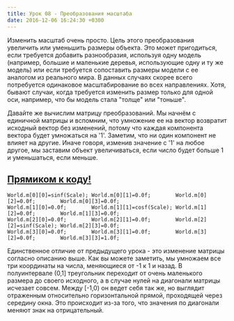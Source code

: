 ```yaml
---
title: Урок 08 - Преобразования масштаба
date: 2016-12-06 16:24:30 +0300
---
```


Изменить масштаб очень просто. Цель этого преобразования увеличить или уменьшить размеры объекта. Это может пригодиться, если требуется добавить разнообразия, используя одну модель (например, большие и маленькие деревья, использующие одну и ту же модель) или если требуется сопоставить размеры модели с ее аналогом из реального мира. В данных случаях скорее всего потребуется одинаковое масштабирование во всех направлениях. Хотя, бывают случаи, когда требуется изменить размер только для одной оси, например, что бы модель стала "толще" или "тоньше".

Давайте же вычислим матрицу преобразований. Мы начнём с единичной матрицы и вспомним, что умножение ее на вектор возвратит исходный вектор без изменений, потому что каждая компонента вектора будет умножаться на '1'. Заметим, что ни один компонент не влияет на другие. Иначе говоря, изменив значение с '1' на любое другое, мы заставим объект увеличиваться, если число будет больше 1 и уменьшаться, если меньше.

## [Прямиком к коду!](https://github.com/triplepointfive/ogldev/tree/master/tutorial08)

    World.m[0][0]=sinf(Scale); World.m[0][1]=0.0f;        World.m[0][2]=0.0f;        World.m[0][3]=0.0f;
    World.m[1][0]=0.0f;        World.m[1][1]=cosf(Scale); World.m[1][2]=0.0f;        World.m[1][3]=0.0f;
    World.m[2][0]=0.0f;        World.m[2][1]=0.0f;        World.m[2][2]=sinf(Scale); World.m[2][3]=0.0f;
    World.m[3][0]=0.0f;        World.m[3][1]=0.0f;        World.m[3][2]=0.0f;        World.m[3][3]=1.0f;

Единственное отличие от предыдущего урока - это изменение матрицы согласно описанию выше. Как вы можете заметить, мы умножаем все три координаты на числа, меняющиеся от -1 к 1 и назад. В полуинтервале (0,1] треугольник переходит от очень маленького размера до своего исходного, а в случае нулей на диагонали матрицы исчезает совсем. Между [-1,0) он ведет себя так же, но выглядит отраженным относительно горизонтальной прямой, проходящей через середину окна. Это происходит из-за того, что значения по диагонали меняют знак на отрицательный.

